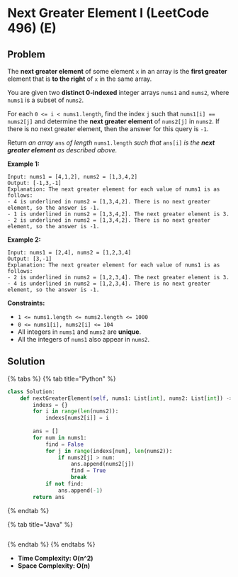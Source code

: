 # Next Greater Element I (LeetCode 496) (E)

## Problem

The **next greater element** of some element `x` in an array is the **first greater** element that is **to the right** of `x` in the same array.

You are given two **distinct 0-indexed** integer arrays `nums1` and `nums2`, where `nums1` is a subset of `nums2`.

For each `0 <= i < nums1.length`, find the index `j` such that `nums1[i] == nums2[j]` and determine the **next greater element** of `nums2[j]` in `nums2`. If there is no next greater element, then the answer for this query is `-1`.

Return _an array_ `ans` _of length_ `nums1.length` _such that_ `ans[i]` _is the **next greater element** as described above._

&#x20;

**Example 1:**

```
Input: nums1 = [4,1,2], nums2 = [1,3,4,2]
Output: [-1,3,-1]
Explanation: The next greater element for each value of nums1 is as follows:
- 4 is underlined in nums2 = [1,3,4,2]. There is no next greater element, so the answer is -1.
- 1 is underlined in nums2 = [1,3,4,2]. The next greater element is 3.
- 2 is underlined in nums2 = [1,3,4,2]. There is no next greater element, so the answer is -1.
```

**Example 2:**

```
Input: nums1 = [2,4], nums2 = [1,2,3,4]
Output: [3,-1]
Explanation: The next greater element for each value of nums1 is as follows:
- 2 is underlined in nums2 = [1,2,3,4]. The next greater element is 3.
- 4 is underlined in nums2 = [1,2,3,4]. There is no next greater element, so the answer is -1.
```

&#x20;

**Constraints:**

* `1 <= nums1.length <= nums2.length <= 1000`
* `0 <= nums1[i], nums2[i] <= 104`
* All integers in `nums1` and `nums2` are **unique**.
* All the integers of `nums1` also appear in `nums2`.

## Solution&#x20;

{% tabs %}
{% tab title="Python" %}
```python
class Solution:
    def nextGreaterElement(self, nums1: List[int], nums2: List[int]) -> List[int]:
        indexs = {}
        for i in range(len(nums2)):
            indexs[nums2[i]] = i
        
        ans = []
        for num in nums1:
            find = False
            for j in range(indexs[num], len(nums2)):
                if nums2[j] > num:
                    ans.append(nums2[j])
                    find = True
                    break
            if not find:
                ans.append(-1)
        return ans
```
{% endtab %}

{% tab title="Java" %}
```java
```
{% endtab %}
{% endtabs %}

* **Time Complexity: O(n^2)**
* **Space Complexity: O(n)**

